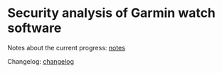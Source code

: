 # Security analysis of Garmin watch software

Notes about the current progress: [notes](notes.md)

Changelog: [changelog](changelog.md)